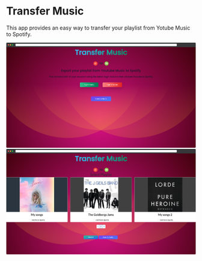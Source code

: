 # Transfer Music

This app provides an easy way to transfer your playlist from Yotube Music to Spotify.

![App Screenshot](src/assets/image1.png)
![App Screenshot](src/assets/image2.png)
